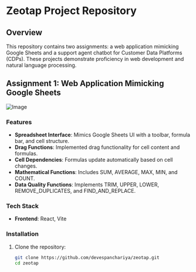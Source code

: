 # Zeotap Project Repository

## Overview


This repository contains two assignments: a web application mimicking Google Sheets and a support agent chatbot for Customer Data Platforms (CDPs). These projects demonstrate proficiency in web development and natural language processing.

## Assignment 1: Web Application Mimicking Google Sheets
![Image](https://github.com/user-attachments/assets/ae21bfb0-d1b2-42f1-8c62-c4278a1ea4df)

### Features
- **Spreadsheet Interface**: Mimics Google Sheets UI with a toolbar, formula bar, and cell structure.
- **Drag Functions**: Implemented drag functionality for cell content and formulas.
- **Cell Dependencies**: Formulas update automatically based on cell changes.
- **Mathematical Functions**: Includes SUM, AVERAGE, MAX, MIN, and COUNT.
- **Data Quality Functions**: Implements TRIM, UPPER, LOWER, REMOVE_DUPLICATES, and FIND_AND_REPLACE.

### Tech Stack
- **Frontend**: React, Vite

### Installation
1. Clone the repository:
   ```bash
   git clone https://github.com/devespanchariya/zeotap.git
   cd zeotap
